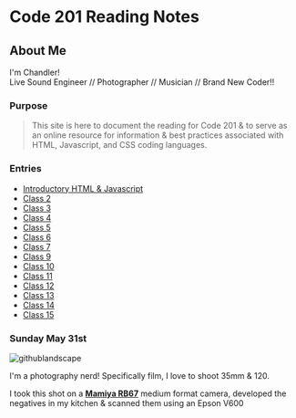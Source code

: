 # Code 201 Reading Notes

## About Me
I'm Chandler!    
Live Sound Engineer // Photographer // Musician // Brand New Coder!! 

### Purpose
> This site is here to document the reading for Code 201 & to serve as an online resource for information & best practices associated with HTML, Javascript, and CSS coding languages. 

### Entries
- [Introductory HTML & Javascript](/entries/class-01.md)
- [Class 2]()
- [Class 3]()
- [Class 4]()
- [Class 5]()
- [Class 6]()
- [Class 7]()
- [Class 9]()
- [Class 10]()
- [Class 11]()
- [Class 12]()
- [Class 13]()
- [Class 14]()
- [Class 15]()


### Sunday May 31st

![githublandscape](/images/tater.jpg)



I'm a photography nerd! Specifically film, I love to shoot 35mm & 120.      

I took this shot on a [**Mamiya RB67**](http://camera-wiki.org/wiki/Mamiya_RB67) medium format camera, developed the negatives in my kitchen & scanned them using an Epson V600






